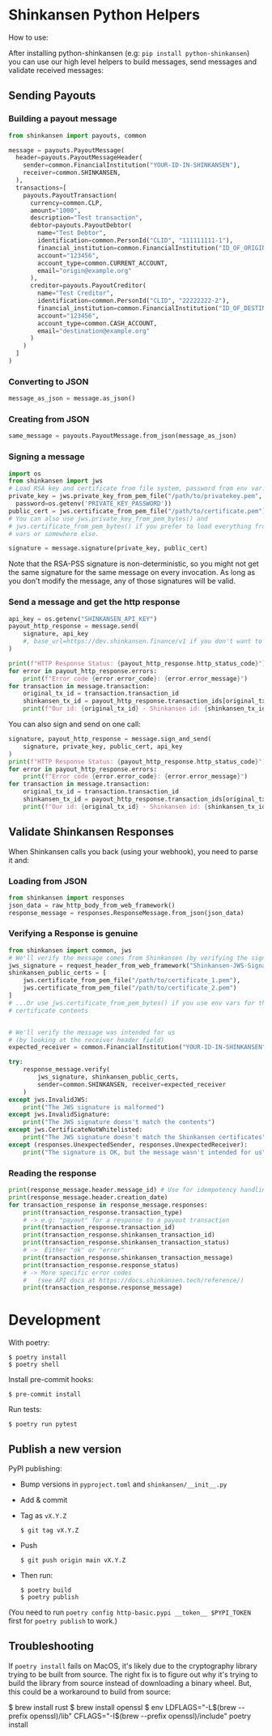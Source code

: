 # Shinkansen Python Helpers

How to use:

After installing python-shinkansen (e.g: `pip install python-shinkansen`) you 
can use our high level helpers to build messages, send messages and validate 
received messages:

## Sending Payouts
### Building a payout message

```python
from shinkansen import payouts, common

message = payouts.PayoutMessage(
  header=payouts.PayoutMessageHeader(
    sender=common.FinancialInstitution("YOUR-ID-IN-SHINKANSEN"),
    receiver=common.SHINKANSEN,
  ),
  transactions=[
    payouts.PayoutTransaction(
      currency=common.CLP,
      amount="1000",
      description="Test transaction",
      debtor=payouts.PayoutDebtor(
        name="Test Debtor",
        identification=common.PersonId("CLID", "111111111-1"),
        financial_institution=common.FinancialInstitution("ID_OF_ORIGIN_BANK"),
        account="123456",
        account_type=common.CURRENT_ACCOUNT,
        email="origin@example.org"
      ),
      creditor=payouts.PayoutCreditor(
        name="Test Creditor",
        identification=common.PersonId("CLID", "22222222-2"),
        financial_institution=common.FinancialInstitution("ID_OF_DESTINATION_BANK"),
        account="123456",
        account_type=common.CASH_ACCOUNT,
        email="destination@example.org"
      )
    )
  ]
)
```

### Converting to JSON

```python
message_as_json = message.as_json()
```
### Creating from JSON

```python
same_message = payouts.PayoutMessage.from_json(message_as_json)
```
### Signing a message

```python
import os
from shinkansen import jws
# Load RSA key and certificate from file system, password from env var.
private_key = jws.private_key_from_pem_file("/path/to/privatekey.pem",
  password=os.getenv('PRIVATE_KEY_PASSWORD'))
public_cert = jws.certificate_from_pem_file("/path/to/certificate.pem")
# You can also use jws.private_key_from_pem_bytes() and 
# jws.certificate_from_pem_bytes() if you prefer to load everything from env 
# vars or somewhere else.

signature = message.signature(private_key, public_cert)
```

Note that the RSA-PSS signature is non-deterministic, so you might not get the 
same signature for the same message on every invocation. As long as you 
don't modify the message, any of those signatures will be valid.
### Send a message and get the http response

```python
api_key = os.getenv("SHINKANSEN_API_KEY")
payout_http_response = message.send(
    signature, api_key
    #, base_url=https://dev.shinkansen.finance/v1 if you don't want to hit production
)

print(f"HTTP Response Status: {payout_http_response.http_status_code}")
for error in payout_http_response.errors:
    print(f"Error code {error.error_code}: {error.error_message}")
for transaction in message.transaction:
    original_tx_id = transaction.transaction_id
    shinkansen_tx_id = payout_http_response.transaction_ids[original_tx_id]
    print(f"Our id: {original_tx_id} - Shinkansen id: {shinkansen_tx_id}")
```

You can also sign and send on one call:

```python
signature, payout_http_response = message.sign_and_send(
    signature, private_key, public_cert, api_key
)
print(f"HTTP Response Status: {payout_http_response.http_status_code}")
for error in payout_http_response.errors:
    print(f"Error code {error.error_code}: {error.error_message}")
for transaction in message.transaction:
    original_tx_id = transaction.transaction_id
    shinkansen_tx_id = payout_http_response.transaction_ids[original_tx_id]
    print(f"Our id: {original_tx_id} - Shinkansen id: {shinkansen_tx_id}")
```

## Validate Shinkansen Responses

When Shinkansen calls you back (using your webhook), you need to parse it and:

### Loading from JSON

```python
from shinkansen import responses
json_data = raw_http_body_from_web_framework()
response_message = responses.ResponseMessage.from_json(json_data)


```

### Verifying a Response is genuine

```python
from shinkansen import common, jws
# We'll verify the message comes from Shinkansen (by verifying the signature)
jws_signature = request_header_from_web_framework("Shinkansen-JWS-Signature")
shinkansen_public_certs = [
    jws.certificate_from_pem_file("/path/to/certificate_1.pem"),
    jws.certificate_from_pem_file("/path/to/certificate_2.pem")
]
# ...Or use jws.certificate_from_pem_bytes() if you use env vars for the 
# certificate contents


# We'll verify the message was intended for us 
# (by looking at the receiver header field)
expected_receiver = common.FinancialInstitution("YOUR-ID-IN-SHINKANSEN")

try:
    response_message.verify(
        jws_signature, shinkansen_public_certs, 
        sender=common.SHINKANSEN, receiver=expected_receiver
    )
except jws.InvalidJWS:
    print("The JWS signature is malformed")
except jws.InvalidSignature:
    print("The JWS signature doesn't match the contents")
except jws.CertificateNotWhitelisted:
    print("The JWS signature doesn't match the Shinkansen certificates")
except (responses.UnexpectedSender, responses.UnexpectedReceiver):
    print("The signature is OK, but the message wasn't intended for us")
```

### Reading the response

```python
print(response_message.header.message_id) # Use for idempotency handling
print(response_message.header.creation_date)
for transaction_response in response_message.responses:
    print(transaction_response.transaction_type) 
    # -> e.g: "payout" for a response to a payout transaction
    print(transaction_response.transaction_id)
    print(transaction_response.shinkansen_transaction_id)
    print(transaction_response.shinkansen_transaction_status) 
    # ->  Either "ok" or "error"
    print(transaction_response.shinkansen_transaction_message) 
    print(transaction_response.response_status) 
    # -> More specific error codes 
    #   (see API docs at https://docs.shinkansen.tech/reference/)
    print(transaction_response.response_message)
```

# Development

With poetry:

    $ poetry install
    $ poetry shell 

Install pre-commit hooks:

    $ pre-commit install

Run tests:

    $ poetry run pytest

## Publish a new version

PyPI publishing:

- Bump versions in `pyproject.toml` and `shinkansen/__init__.py`
- Add & commit
- Tag as `vX.Y.Z`

      $ git tag vX.Y.Z
- Push

      $ git push origin main vX.Y.Z
- Then run:

      $ poetry build
      $ poetry publish

(You need to run `poetry config http-basic.pypi __token__ $PYPI_TOKEN` first for
`poetry publish` to work.)

## Troubleshooting

If `poetry install` fails on MacOS, it's likely due to the cryptography library
trying to be built from source. The right fix is to figure out why it's trying
to build the library from source instead of downloading a binary wheel. But,
this  could be a workaround to build from source:

   $ brew install rust
   $ brew install openssl
   $ env LDFLAGS="-L$(brew --prefix openssl)/lib" CFLAGS="-I$(brew --prefix openssl)/include" poetry install
